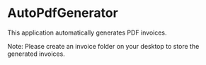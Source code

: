 # AutoPdfGenerator

This application automatically generates PDF invoices.

Note: Please create an invoice folder on your desktop to store the generated invoices.
